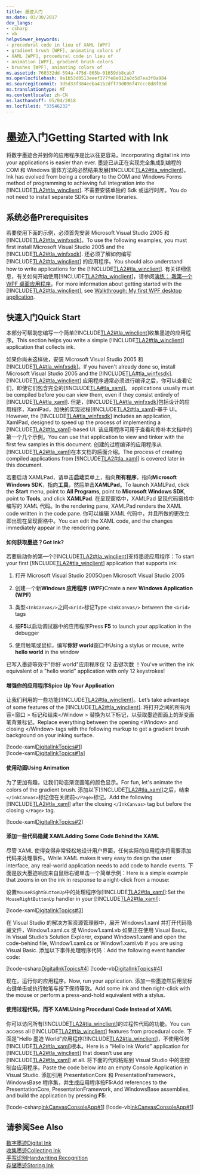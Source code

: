 ```yaml
---
title: 墨迹入门
ms.date: 03/30/2017
dev_langs:
- csharp
- vb
helpviewer_keywords:
- procedural code in lieu of XAML [WPF]
- gradient brush [WPF], animating colors of
- XAML [WPF], procedural code in lieu of
- animation [WPF], gradient brush colors
- brushes [WPF], animating colors of
ms.assetid: 760332dd-594a-475d-865b-01659db8cab7
ms.openlocfilehash: 9a1b53d0513eeef377fe8e012a8d5d7ea3f8a984
ms.sourcegitcommit: 3d5d33f384eeba41b2dff79d096f47ccc8d8f03d
ms.translationtype: MT
ms.contentlocale: zh-CN
ms.lasthandoff: 05/04/2018
ms.locfileid: "33546232"
---
```

# <a name="getting-started-with-ink"></a><span data-ttu-id="a982a-102">墨迹入门</span><span class="sxs-lookup"><span data-stu-id="a982a-102">Getting Started with Ink</span></span>
<span data-ttu-id="a982a-103">将数字墨迹合并到你的应用程序是比以往更容易。</span><span class="sxs-lookup"><span data-stu-id="a982a-103">Incorporating digital ink into your applications is easier than ever.</span></span> <span data-ttu-id="a982a-104">墨迹已从正在实现完全集成到编程的 COM 和 Windows 窗体方法的必然结果发展[!INCLUDE[TLA2#tla_winclient](../../../../includes/tla2sharptla-winclient-md.md)]。</span><span class="sxs-lookup"><span data-stu-id="a982a-104">Ink has evolved from being a corollary to the COM and Windows Forms method of programming to achieving full integration into the [!INCLUDE[TLA2#tla_winclient](../../../../includes/tla2sharptla-winclient-md.md)].</span></span> <span data-ttu-id="a982a-105">不需要安装单独的 Sdk 或运行时库。</span><span class="sxs-lookup"><span data-stu-id="a982a-105">You do not need to install separate SDKs or runtime libraries.</span></span>  
  
## <a name="prerequisites"></a><span data-ttu-id="a982a-106">系统必备</span><span class="sxs-lookup"><span data-stu-id="a982a-106">Prerequisites</span></span>  
 <span data-ttu-id="a982a-107">若要使用下面的示例，必须首先安装 Microsoft Visual Studio 2005 和[!INCLUDE[TLA2#tla_winfxsdk](../../../../includes/tla2sharptla-winfxsdk-md.md)]。</span><span class="sxs-lookup"><span data-stu-id="a982a-107">To use the following examples, you must first install Microsoft Visual Studio 2005 and the [!INCLUDE[TLA2#tla_winfxsdk](../../../../includes/tla2sharptla-winfxsdk-md.md)].</span></span> <span data-ttu-id="a982a-108">还必须了解如何编写 [!INCLUDE[TLA2#tla_winclient](../../../../includes/tla2sharptla-winclient-md.md)] 的应用程序。</span><span class="sxs-lookup"><span data-stu-id="a982a-108">You should also understand how to write applications for the [!INCLUDE[TLA2#tla_winclient](../../../../includes/tla2sharptla-winclient-md.md)].</span></span> <span data-ttu-id="a982a-109">有关详细信息，有关如何开始使用[!INCLUDE[TLA2#tla_winclient](../../../../includes/tla2sharptla-winclient-md.md)]，请参阅[演练： 我第一个 WPF 桌面应用程序](../../../../docs/framework/wpf/getting-started/walkthrough-my-first-wpf-desktop-application.md)。</span><span class="sxs-lookup"><span data-stu-id="a982a-109">For more information about getting started with the [!INCLUDE[TLA2#tla_winclient](../../../../includes/tla2sharptla-winclient-md.md)], see [Walkthrough: My first WPF desktop application](../../../../docs/framework/wpf/getting-started/walkthrough-my-first-wpf-desktop-application.md).</span></span>  
  
## <a name="quick-start"></a><span data-ttu-id="a982a-110">快速入门</span><span class="sxs-lookup"><span data-stu-id="a982a-110">Quick Start</span></span>  
 <span data-ttu-id="a982a-111">本部分可帮助您编写一个简单[!INCLUDE[TLA2#tla_winclient](../../../../includes/tla2sharptla-winclient-md.md)]收集墨迹的应用程序。</span><span class="sxs-lookup"><span data-stu-id="a982a-111">This section helps you write a simple [!INCLUDE[TLA2#tla_winclient](../../../../includes/tla2sharptla-winclient-md.md)] application that collects ink.</span></span>  
  
 <span data-ttu-id="a982a-112">如果你尚未这样做，安装 Microsoft Visual Studio 2005 和[!INCLUDE[TLA#tla_winfxsdk](../../../../includes/tlasharptla-winfxsdk-md.md)]。</span><span class="sxs-lookup"><span data-stu-id="a982a-112">If you haven't already done so, install Microsoft Visual Studio 2005 and the [!INCLUDE[TLA#tla_winfxsdk](../../../../includes/tlasharptla-winfxsdk-md.md)].</span></span> [!INCLUDE[TLA2#tla_winclient](../../../../includes/tla2sharptla-winclient-md.md)]<span data-ttu-id="a982a-113"> 应用程序通常必须进行编译之后，你可以查看它们，即使它们包含完全的[!INCLUDE[TLA#tla_xaml](../../../../includes/tlasharptla-xaml-md.md)]。</span><span class="sxs-lookup"><span data-stu-id="a982a-113"> applications usually must be compiled before you can view them, even if they consist entirely of [!INCLUDE[TLA#tla_xaml](../../../../includes/tlasharptla-xaml-md.md)].</span></span> <span data-ttu-id="a982a-114">但是，[!INCLUDE[TLA#tla_winfxsdk](../../../../includes/tlasharptla-winfxsdk-md.md)]包括设计的应用程序，XamlPad，加快的实现过程[!INCLUDE[TLA2#tla_xaml](../../../../includes/tla2sharptla-xaml-md.md)]-基于 UI。</span><span class="sxs-lookup"><span data-stu-id="a982a-114">However, the [!INCLUDE[TLA#tla_winfxsdk](../../../../includes/tlasharptla-winfxsdk-md.md)] includes an application, XamlPad, designed to speed up the process of implementing a [!INCLUDE[TLA2#tla_xaml](../../../../includes/tla2sharptla-xaml-md.md)]-based UI.</span></span> <span data-ttu-id="a982a-115">该应用程序可用于查看和修补本文档中的第一个几个示例。</span><span class="sxs-lookup"><span data-stu-id="a982a-115">You can use that application to view and tinker with the first few samples in this document.</span></span> <span data-ttu-id="a982a-116">创建的过程编译的应用程序从[!INCLUDE[TLA2#tla_xaml](../../../../includes/tla2sharptla-xaml-md.md)]在本文档的后面介绍。</span><span class="sxs-lookup"><span data-stu-id="a982a-116">The process of creating compiled applications from [!INCLUDE[TLA2#tla_xaml](../../../../includes/tla2sharptla-xaml-md.md)] is covered later in this document.</span></span>  
  
 <span data-ttu-id="a982a-117">若要启动 XAMLPad，请单击**启动**菜单上，指向**所有程序**，指向**Microsoft Windows SDK**，指向**工具**，然后单击**XAMLPad**。</span><span class="sxs-lookup"><span data-stu-id="a982a-117">To launch XAMLPad, click the **Start** menu, point to **All Programs**, point to **Microsoft Windows SDK**, point to **Tools**, and click **XAMLPad**.</span></span> <span data-ttu-id="a982a-118">在呈现窗格中，XAMLPad 呈现代码窗格中编写的 XAML 代码。</span><span class="sxs-lookup"><span data-stu-id="a982a-118">In the rendering pane, XAMLPad renders the XAML code written in the code pane.</span></span> <span data-ttu-id="a982a-119">你可以编辑 XAML 代码中，并且所做的更改立即出现在呈现窗格中。</span><span class="sxs-lookup"><span data-stu-id="a982a-119">You can edit the XAML code, and the changes immediately appear in the rendering pane.</span></span>  
  
#### <a name="got-ink"></a><span data-ttu-id="a982a-120">如何获取墨迹？</span><span class="sxs-lookup"><span data-stu-id="a982a-120">Got Ink?</span></span>  
 <span data-ttu-id="a982a-121">若要启动你的第一个[!INCLUDE[TLA2#tla_winclient](../../../../includes/tla2sharptla-winclient-md.md)]支持墨迹应用程序：</span><span class="sxs-lookup"><span data-stu-id="a982a-121">To start your first [!INCLUDE[TLA2#tla_winclient](../../../../includes/tla2sharptla-winclient-md.md)] application that supports ink:</span></span>  
  
1.  <span data-ttu-id="a982a-122">打开 Microsoft Visual Studio 2005</span><span class="sxs-lookup"><span data-stu-id="a982a-122">Open Microsoft Visual Studio 2005</span></span>  
  
2.  <span data-ttu-id="a982a-123">创建一个新**Windows 应用程序 (WPF)**</span><span class="sxs-lookup"><span data-stu-id="a982a-123">Create a new **Windows Application (WPF)**</span></span>  
  
3.  <span data-ttu-id="a982a-124">类型`<InkCanvas/>`之间`<Grid>`标记</span><span class="sxs-lookup"><span data-stu-id="a982a-124">Type `<InkCanvas/>` between the `<Grid>` tags</span></span>  
  
4.  <span data-ttu-id="a982a-125">按**F5**以启动调试器中的应用程序</span><span class="sxs-lookup"><span data-stu-id="a982a-125">Press **F5** to launch your application in the debugger</span></span>  
  
5.  <span data-ttu-id="a982a-126">使用触笔或鼠标，编写**你好 world**窗口中</span><span class="sxs-lookup"><span data-stu-id="a982a-126">Using a stylus or mouse, write **hello world** in the window</span></span>  
  
 <span data-ttu-id="a982a-127">已写入墨迹等效于"你好 world"应用程序仅 12 击键次数 ！</span><span class="sxs-lookup"><span data-stu-id="a982a-127">You've written the ink equivalent of a "hello world" application with only 12 keystrokes!</span></span>  
  
#### <a name="spice-up-your-application"></a><span data-ttu-id="a982a-128">增强你的应用程序</span><span class="sxs-lookup"><span data-stu-id="a982a-128">Spice Up Your Application</span></span>  
 <span data-ttu-id="a982a-129">让我们利用的一些功能[!INCLUDE[TLA2#tla_winclient](../../../../includes/tla2sharptla-winclient-md.md)]。</span><span class="sxs-lookup"><span data-stu-id="a982a-129">Let’s take advantage of some features of the [!INCLUDE[TLA2#tla_winclient](../../../../includes/tla2sharptla-winclient-md.md)].</span></span>  <span data-ttu-id="a982a-130">将打开之间的所有内容\<窗口 > 标记和结束\</Window > 替换为以下标记，以获取墨迹图面上的渐变画笔背景标记。</span><span class="sxs-lookup"><span data-stu-id="a982a-130">Replace everything between the opening \<Window> and closing \</Window> tags with the following markup to get a gradient brush background on your inking surface.</span></span>  
  
 [!code-xaml[DigitalInkTopics#1](../../../../samples/snippets/csharp/VS_Snippets_Wpf/DigitalInkTopics/CSharp/Window1.xaml#1)]  
[!code-xaml[DigitalInkTopics#1a](../../../../samples/snippets/csharp/VS_Snippets_Wpf/DigitalInkTopics/CSharp/Window1.xaml#1a)]  
  
#### <a name="using-animation"></a><span data-ttu-id="a982a-131">使用动画</span><span class="sxs-lookup"><span data-stu-id="a982a-131">Using Animation</span></span>  
 <span data-ttu-id="a982a-132">为了更加有趣，让我们动态渐变画笔的颜色显示。</span><span class="sxs-lookup"><span data-stu-id="a982a-132">For fun, let's animate the colors of the gradient brush.</span></span> <span data-ttu-id="a982a-133">添加以下[!INCLUDE[TLA2#tla_xaml](../../../../includes/tla2sharptla-xaml-md.md)]之后，结束`</InkCanvas>`标记但在关闭前`</Page>`标记。</span><span class="sxs-lookup"><span data-stu-id="a982a-133">Add the following [!INCLUDE[TLA2#tla_xaml](../../../../includes/tla2sharptla-xaml-md.md)] after the closing `</InkCanvas>` tag but before the closing `</Page>` tag.</span></span>  
  
 [!code-xaml[DigitalInkTopics#2](../../../../samples/snippets/csharp/VS_Snippets_Wpf/DigitalInkTopics/CSharp/Window1.xaml#2)]  
  
#### <a name="adding-some-code-behind-the-xaml"></a><span data-ttu-id="a982a-134">添加一些代码隐藏 XAML</span><span class="sxs-lookup"><span data-stu-id="a982a-134">Adding Some Code Behind the XAML</span></span>  
 <span data-ttu-id="a982a-135">尽管 XAML 使得变得非常轻松地设计用户界面，任何实际的应用程序将需要添加代码来处理事件。</span><span class="sxs-lookup"><span data-stu-id="a982a-135">While XAML makes it very easy to design the user interface, any real-world application needs to add code to handle events.</span></span> <span data-ttu-id="a982a-136">下面是放大墨迹响应来自鼠标右键单击一个简单示例：</span><span class="sxs-lookup"><span data-stu-id="a982a-136">Here is a simple example that zooms in on the ink in response to a right-click from a mouse:</span></span>  
  
 <span data-ttu-id="a982a-137">设置`MouseRightButtonUp`中的处理程序你[!INCLUDE[TLA2#tla_xaml](../../../../includes/tla2sharptla-xaml-md.md)]:</span><span class="sxs-lookup"><span data-stu-id="a982a-137">Set the `MouseRightButtonUp` handler in your [!INCLUDE[TLA2#tla_xaml](../../../../includes/tla2sharptla-xaml-md.md)]:</span></span>  
  
 [!code-xaml[DigitalInkTopics#3](../../../../samples/snippets/csharp/VS_Snippets_Wpf/DigitalInkTopics/CSharp/Window2.xaml#3)]  
  
 <span data-ttu-id="a982a-138">在 Visual Studio 的解决方案资源管理器中，展开 Windows1.xaml 并打开代码隐藏文件，Window1.xaml.cs 或 Window1.xaml.vb 如果正在使用 Visual Basic。</span><span class="sxs-lookup"><span data-stu-id="a982a-138">In Visual Studio’s Solution Explorer, expand Windows1.xaml and open the code-behind file, Window1.xaml.cs or Window1.xaml.vb if you are using Visual Basic.</span></span> <span data-ttu-id="a982a-139">添加以下事件处理程序代码：</span><span class="sxs-lookup"><span data-stu-id="a982a-139">Add the following event handler code:</span></span>  
  
 [!code-csharp[DigitalInkTopics#4](../../../../samples/snippets/csharp/VS_Snippets_Wpf/DigitalInkTopics/CSharp/Window2.xaml.cs#4)]
 [!code-vb[DigitalInkTopics#4](../../../../samples/snippets/visualbasic/VS_Snippets_Wpf/DigitalInkTopics/VisualBasic/Window2.xaml.vb#4)]  
  
 <span data-ttu-id="a982a-140">现在，运行你的应用程序。</span><span class="sxs-lookup"><span data-stu-id="a982a-140">Now, run your application.</span></span> <span data-ttu-id="a982a-141">添加一些墨迹然后用鼠标右键单击或执行触笔与按下保持等效。</span><span class="sxs-lookup"><span data-stu-id="a982a-141">Add some ink and then right-click with the mouse or perform a press-and-hold equivalent with a stylus.</span></span>  
  
#### <a name="using-procedural-code-instead-of-xaml"></a><span data-ttu-id="a982a-142">使用过程代码，而不 XAML</span><span class="sxs-lookup"><span data-stu-id="a982a-142">Using Procedural Code Instead of XAML</span></span>  
 <span data-ttu-id="a982a-143">你可以访问所有[!INCLUDE[TLA2#tla_winclient](../../../../includes/tla2sharptla-winclient-md.md)]的过程性代码的功能。</span><span class="sxs-lookup"><span data-stu-id="a982a-143">You can access all [!INCLUDE[TLA2#tla_winclient](../../../../includes/tla2sharptla-winclient-md.md)] features from procedural code.</span></span> <span data-ttu-id="a982a-144">下面是"Hello 墨迹 World"应用程序[!INCLUDE[TLA2#tla_winclient](../../../../includes/tla2sharptla-winclient-md.md)]，不使用任何[!INCLUDE[TLA2#tla_xaml](../../../../includes/tla2sharptla-xaml-md.md)]根本。</span><span class="sxs-lookup"><span data-stu-id="a982a-144">Here is a "Hello Ink World" application for [!INCLUDE[TLA2#tla_winclient](../../../../includes/tla2sharptla-winclient-md.md)] that doesn’t use any [!INCLUDE[TLA2#tla_xaml](../../../../includes/tla2sharptla-xaml-md.md)] at all.</span></span> <span data-ttu-id="a982a-145">将下面的代码粘贴到 Visual Studio 中的空控制台应用程序。</span><span class="sxs-lookup"><span data-stu-id="a982a-145">Paste the code below into an empty Console Application in Visual Studio.</span></span> <span data-ttu-id="a982a-146">添加引用 PresentationCore 和 PresentationFramework，WindowsBase 程序集，并生成应用程序按**F5**:</span><span class="sxs-lookup"><span data-stu-id="a982a-146">Add references to the PresentationCore, PresentationFramework, and WindowsBase assemblies, and build the application by pressing **F5**:</span></span>  
  
 [!code-csharp[InkCanvasConsoleApp#1](../../../../samples/snippets/csharp/VS_Snippets_Wpf/InkCanvasConsoleApp/CSharp/Program.cs#1)]
 [!code-vb[InkCanvasConsoleApp#1](../../../../samples/snippets/visualbasic/VS_Snippets_Wpf/InkCanvasConsoleApp/VisualBasic/Module1.vb#1)]  
  
## <a name="see-also"></a><span data-ttu-id="a982a-147">请参阅</span><span class="sxs-lookup"><span data-stu-id="a982a-147">See Also</span></span>  
 [<span data-ttu-id="a982a-148">数字墨迹</span><span class="sxs-lookup"><span data-stu-id="a982a-148">Digital Ink</span></span>](../../../../docs/framework/wpf/advanced/digital-ink.md)  
 [<span data-ttu-id="a982a-149">收集墨迹</span><span class="sxs-lookup"><span data-stu-id="a982a-149">Collecting Ink</span></span>](../../../../docs/framework/wpf/advanced/collecting-ink.md)  
 [<span data-ttu-id="a982a-150">手写识别</span><span class="sxs-lookup"><span data-stu-id="a982a-150">Handwriting Recognition</span></span>](../../../../docs/framework/wpf/advanced/handwriting-recognition.md)  
 [<span data-ttu-id="a982a-151">存储墨迹</span><span class="sxs-lookup"><span data-stu-id="a982a-151">Storing Ink</span></span>](../../../../docs/framework/wpf/advanced/storing-ink.md)
